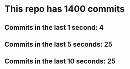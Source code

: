 # This repo has 1400 commits

## Commits in the last 1 second: 4
## Commits in the last 5 seconds: 25
## Commits in the last 10 seconds: 25
